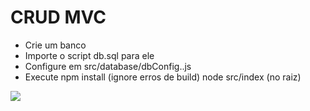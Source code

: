 # CRUD MVC

- Crie um banco
- Importe o script db.sql para ele
- Configure em src/database/dbConfig..js
- Execute
npm install (ignore erros de build)
node src/index (no raiz)

![]('img/mvc.png')
